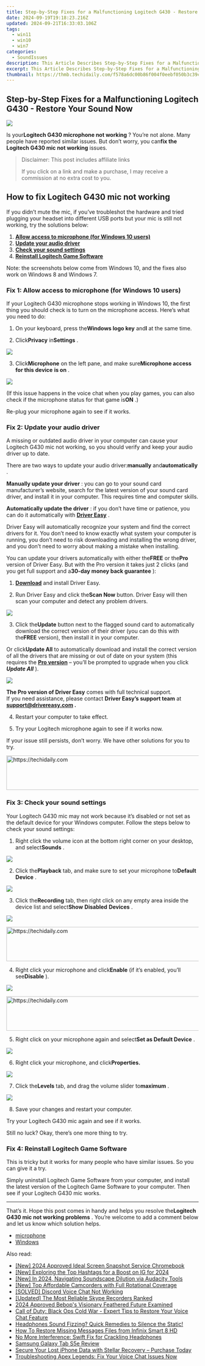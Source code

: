 ```yaml
---
title: Step-by-Step Fixes for a Malfunctioning Logitech G430 - Restore Your Sound Now
date: 2024-09-19T19:18:23.216Z
updated: 2024-09-21T16:33:03.106Z
tags:
  - win11
  - win10
  - win7
categories:
  - SoundIssues
description: This Article Describes Step-by-Step Fixes for a Malfunctioning Logitech G430 - Restore Your Sound Now
excerpt: This Article Describes Step-by-Step Fixes for a Malfunctioning Logitech G430 - Restore Your Sound Now
thumbnail: https://thmb.techidaily.com/f578a6dc00b86f004f0eebf050b3c39c1e5f0c46ca38580b5c0bd47ee47b9b9c.jpg
---
```


## Step-by-Step Fixes for a Malfunctioning Logitech G430 - Restore Your Sound Now

![](https://images.drivereasy.com/wp-content/uploads/2018/08/img_5b6271a1949db.jpg)

 Is your**Logitech G430 microphone not working** ? You’re not alone. Many people have reported similar issues. But don’t worry, you can**fix the Logitech G430 mic not working** issues.

>  Disclaimer: This post includes affiliate links
>
>  If you click on a link and make a purchase, I may receive a commission at no extra cost to you.
>

## **How to fix Logitech G430 mic not working**

 If you didn’t mute the mic, if you’ve troubleshot the hardware and tried plugging your headset into different USB ports but your mic is still not working, try the solutions below:

1. [**Allow access to microphone (for Windows 10 users)**](https://www.drivereasy.com/knowledge/logitech-g430-mic-not-working-fixed/#Fix1)
2. [**Update your audio driver**](https://tools.techidaily.com/drivereasy/download/)
3. [**Check your sound settings**](https://tools.techidaily.com/drivereasy/download/)
4. [**Reinstall Logitech Game Software**](https://tools.techidaily.com/drivereasy/download/)

 Note: the screenshots below come from Windows 10, and the fixes also work on Windows 8 and Windows 7.

### **Fix 1: Allow access to microphone (for Windows 10 users)**

 If your Logitech G430 microphone stops working in Windows 10, the first thing you should check is to turn on the microphone access. Here’s what you need to do:

 1) On your keyboard, press the**Windows logo key**  and**I** at the same time.

 2) Click**Privacy** in**Settings** .

![](https://images.drivereasy.com/wp-content/uploads/2018/07/img_5b5fd2665c0c8.jpg)

 3) Click**Microphone** on the left pane, and make sure**Microphone access for this device** **is on** .

![](https://images.drivereasy.com/wp-content/uploads/2018/07/img_5b5fd2ad8d38e.jpg)

 (If this issue happens in the voice chat when you play games, you can also check if the microphone status for that game is**ON** .)

 Re-plug your microphone again to see if it works.

### **Fix 2: Update your audio driver**

 A missing or outdated audio driver in your computer can cause your Logitech G430 mic not working, so you should verify and keep your audio driver up to date.

 There are two ways to update your audio driver:**manually** and**automatically** .

**Manually update your driver** : you can go to your sound card manufacturer’s website, search for the latest version of your sound card driver, and install it in your computer. This requires time and computer skills.

**Automatically update the driver** : if you don’t have time or patience, you can do it automatically with **[Driver Easy](https://tools.techidaily.com/drivereasy/download/)**  .

 Driver Easy will automatically recognize your system and find the correct drivers for it. You don’t need to know exactly what system your computer is running, you don’t need to risk downloading and installing the wrong driver, and you don’t need to worry about making a mistake when installing.

 You can update your drivers automatically with either the**FREE** or the**Pro** version of Driver Easy. But with the Pro version it takes just 2 clicks (and you get full support and a**30-day money back guarantee** ):

 1) **[Download](https://tools.techidaily.com/drivereasy/download/)**  and install Driver Easy.

 2) Run Driver Easy and click the**Scan Now** button. Driver Easy will then scan your computer and detect any problem drivers.

![](https://images.drivereasy.com/wp-content/uploads/2018/07/img_5b5fd5faedb2b.jpg)

 3) Click the**Update** button next to the flagged sound card to automatically download the correct version of their driver (you can do this with the**FREE** version), then install it in your computer.

 Or click**Update All** to automatically download and install the correct version of all the drivers that are missing or out of date on your system (this requires the **[Pro version](https://tools.techidaily.com/drivereasy/download/)**  – you’ll be prompted to upgrade when you click **_Update All_** ).

![](https://images.drivereasy.com/wp-content/uploads/2018/07/img_5b5fd61613c73.jpg)

**The Pro version of Driver Easy** comes with full technical support.  
 If you need assistance, please contact **Driver Easy’s support team** at **[support@drivereasy.com](https://tools.techidaily.com/drivereasy/download/) .**

4) Restart your computer to take effect.

5) Try your Logitech microphone again to see if it works now.

 If your issue still persists, don’t worry. We have other solutions for you to try.

<!-- affiliate ads begin -->
<a href="https://appsumo.8odi.net/c/5597632/2037350/7443" target="_top" id="2037350">
  <img src="//a.impactradius-go.com/display-ad/7443-2037350" border="0" alt="https://techidaily.com" width="728" height="90"/>
</a>
<img height="0" width="0" src="https://appsumo.8odi.net/i/5597632/2037350/7443" style="position:absolute;visibility:hidden;" border="0" />
<!-- affiliate ads end -->

### **Fix 3: Check your sound settings**

 Your Logitech G430 mic may not work because it’s disabled or not set as the default device for your Windows computer. Follow the steps below to check your sound settings:

 1) Right click the volume icon at the bottom right corner on your desktop, and select**Sounds** .

![](https://images.drivereasy.com/wp-content/uploads/2018/07/img_5b5fd2ffadbaf.jpg)

 2) Click the**Playback** tab, and make sure to set your microphone to**Default** **Device** .

![](https://images.drivereasy.com/wp-content/uploads/2018/07/img_5b5fd33128459.jpg)

 3) Click the**Recording** tab, then right click on any empty area inside the device list and select**Show** **Disabled** **Devices** .

![](https://images.drivereasy.com/wp-content/uploads/2018/08/img_5b6274ee58efa.jpg)

<!-- affiliate ads begin -->
<a href="https://appsumo.8odi.net/c/5597632/2037334/7443" target="_top" id="2037334">
  <img src="//a.impactradius-go.com/display-ad/7443-2037334" border="0" alt="https://techidaily.com" width="728" height="90"/>
</a>
<img height="0" width="0" src="https://appsumo.8odi.net/i/5597632/2037334/7443" style="position:absolute;visibility:hidden;" border="0" />
<!-- affiliate ads end -->

 4) Right click your microphone and click**Enable** (if it’s enabled, you’ll see**Disable** ).

![](https://images.drivereasy.com/wp-content/uploads/2018/08/img_5b627553bb550.jpg)

<!-- affiliate ads begin -->
<a href="https://ephamedtechinc.pxf.io/c/5597632/2137218/26400" target="_top" id="2137218">
  <img src="//a.impactradius-go.com/display-ad/26400-2137218" border="0" alt="https://techidaily.com" width="728" height="90"/>
</a>
<img height="0" width="0" src="https://ephamedtechinc.pxf.io/i/5597632/2137218/26400" style="position:absolute;visibility:hidden;" border="0" />
<!-- affiliate ads end -->

 5) Right click on your microphone again and select**Set as Default Device** .

![](https://images.drivereasy.com/wp-content/uploads/2018/08/img_5b6275be6bfc9.jpg)

 6) Right click your microphone, and click**Properties.**

![](https://images.drivereasy.com/wp-content/uploads/2018/08/img_5b62766a93d1c.jpg)

 7) Click the**Levels** tab, and drag the volume slider to**maximum** .

![](https://images.drivereasy.com/wp-content/uploads/2018/08/img_5b6278bfe07b0.png)

 8) Save your changes and restart your computer.

 Try your Logitech G430 mic again and see if it works.

 Still no luck? Okay, there’s one more thing to try.

### **Fix 4: Reinstall Logitech Game Software**

 This is tricky but it works for many people who have similar issues. So you can give it a try.

 Simply uninstall Logitech Game Software from your computer, and install the latest version of the Logitech Game Software to your computer. Then see if your Logitech G430 mic works.

---

 That’s it. Hope this post comes in handy and helps you resolve the**Logitech G430 mic not working problems** . You’re welcome to add a comment below and let us know which solution helps.

* [microphone](https://tools.techidaily.com/drivereasy/download/)
* [Windows](https://tools.techidaily.com/drivereasy/download/)

<ins class="adsbygoogle"
     style="display:block"
     data-ad-format="autorelaxed"
     data-ad-client="ca-pub-7571918770474297"
     data-ad-slot="1223367746"></ins>

<ins class="adsbygoogle"
     style="display:block"
     data-ad-client="ca-pub-7571918770474297"
     data-ad-slot="8358498916"
     data-ad-format="auto"
     data-full-width-responsive="true"></ins>

<span class="atpl-alsoreadstyle">Also read:</span>
<div><ul>
<li><a href="https://visual-screen-recording.techidaily.com/new-2024-approved-ideal-screen-snapshot-service-chromebook/"><u>[New] 2024 Approved Ideal Screen Snapshot Service Chromebook</u></a></li>
<li><a href="https://instagram-video-recordings.techidaily.com/new-exploring-the-top-hashtags-for-a-boost-on-ig-for-2024/"><u>[New] Exploring the Top Hashtags for a Boost on IG for 2024</u></a></li>
<li><a href="https://fox-links.techidaily.com/new-in-2024-navigating-soundscape-dilution-via-audacity-tools/"><u>[New] In 2024, Navigating Soundscape Dilution via Audacity Tools</u></a></li>
<li><a href="https://article-tips.techidaily.com/new-top-affordable-camcorders-with-full-rotational-coverage/"><u>[New] Top Affordable Camcorders with Full Rotational Coverage</u></a></li>
<li><a href="https://sound-issues.techidaily.com/solved-discord-voice-chat-not-working/"><u>[SOLVED] Discord Voice Chat Not Working</u></a></li>
<li><a href="https://screen-video-capture.techidaily.com/updated-the-most-reliable-skype-recorders-ranked/"><u>[Updated] The Most Reliable Skype Recorders Ranked</u></a></li>
<li><a href="https://extra-information.techidaily.com/2024-approved-bebops-visionary-feathered-future-examined/"><u>2024 Approved Bebop's Visionary Feathered Future Examined</u></a></li>
<li><a href="https://sound-issues.techidaily.com/call-of-duty-black-ops-cold-war-expert-tips-to-restore-your-voice-chat-feature/"><u>Call of Duty: Black Ops Cold War - Expert Tips to Restore Your Voice Chat Feature</u></a></li>
<li><a href="https://sound-issues.techidaily.com/headphones-sound-fizzing-quick-remedies-to-silence-the-static/"><u>Headphones Sound Fizzing? Quick Remedies to Silence the Static!</u></a></li>
<li><a href="https://blog-min.techidaily.com/how-to-restore-missing-messages-files-from-infinix-smart-8-hd-by-fonelab-android-recover-messages/"><u>How To Restore Missing Messages Files from Infinix Smart 8 HD</u></a></li>
<li><a href="https://sound-issues.techidaily.com/no-more-interference-swift-fix-for-crackling-headphones/"><u>No More Interference: Swift Fix for Crackling Headphones</u></a></li>
<li><a href="https://buynow-help.techidaily.com/samsung-galaxy-tab-s5e-review/"><u>Samsung Galaxy Tab S5e Review</u></a></li>
<li><a href="https://data-safeguard.techidaily.com/secure-your-lost-iphone-data-with-stellar-recovery-purchase-today/"><u>Secure Your Lost iPhone Data with Stellar Recovery – Purchase Today</u></a></li>
<li><a href="https://sound-issues.techidaily.com/1723016678972-troubleshooting-apex-legends-fix-your-voice-chat-issues-now/"><u>Troubleshooting Apex Legends: Fix Your Voice Chat Issues Now</u></a></li>
</ul></div>

